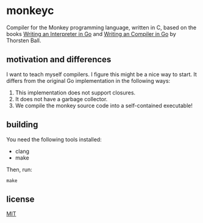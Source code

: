 # monkeyc

Compiler for the Monkey programming language, written in C, based on the books [Writing an Interpreter in Go](https://interpreterbook.com/) and [Writing an Compiler in Go](https://compilerbook.com/) by Thorsten Ball.

## motivation and differences

I want to teach myself compilers. I figure this might be a nice way to start. It differs from the original Go implementation in the following ways:
1. This implementation does not support closures.
2. It does not have a garbage collector.
3. We compile the monkey source code into a self-contained executable!

## building

You need the following tools installed:
- clang
- make

Then, run:

```
make
```

## license

[MIT](./LICENSE)
